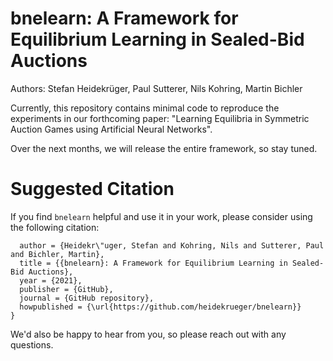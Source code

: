 # bnelearn: A Framework for Equilibrium Learning in Sealed-Bid Auctions
Authors: Stefan Heidekrüger, Paul Sutterer, Nils Kohring, Martin Bichler

Currently, this repository contains minimal code to reproduce the experiments in our forthcoming paper: "Learning Equilibria in Symmetric Auction Games using
Artificial Neural Networks". 

Over the next months, we will release the entire framework, so stay tuned.

# Suggested Citation
If you find `bnelearn` helpful and use it in your work, please consider using the following citation:

```@misc{Heidekrueger2021,
  author = {Heidekr\"uger, Stefan and Kohring, Nils and Sutterer, Paul and Bichler, Martin},
  title = {{bnelearn}: A Framework for Equilibrium Learning in Sealed-Bid Auctions},
  year = {2021},
  publisher = {GitHub},
  journal = {GitHub repository},
  howpublished = {\url{https://github.com/heidekrueger/bnelearn}}
}
```

We'd also be happy to hear from you, so please reach out with any questions.
